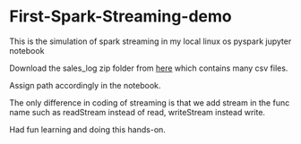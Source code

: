 # First-Spark-Streaming-demo
This is the simulation of spark streaming in my local linux os pyspark jupyter notebook

Download the sales_log zip folder from [here](https://github.com/bsullins/bensullins.com-freebies/tree/f74eb037ba4284596f3879aa804c9e4ebca00716) which contains many csv files.

Assign path accordingly in the notebook.

The only difference in coding of streaming is that we add stream in the func name such as readStream instead of read, writeStream instead write.

Had fun learning and doing this hands-on.
